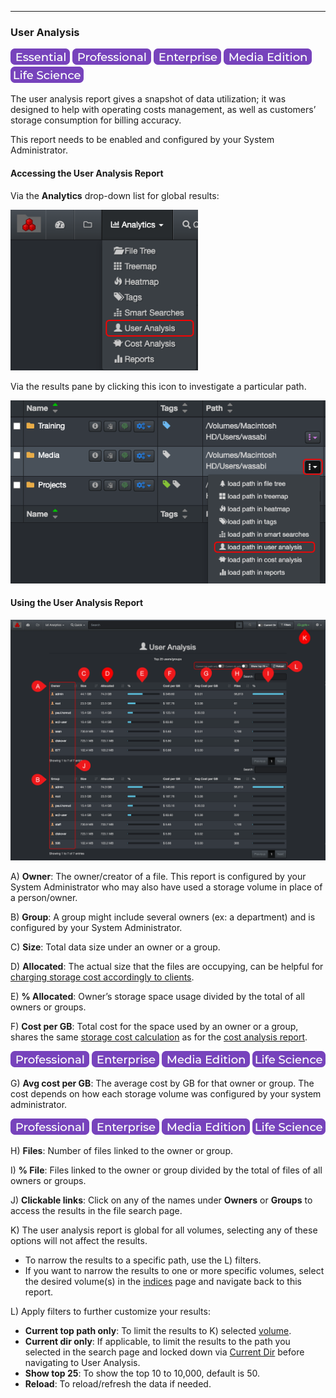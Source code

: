 <p id="user_analysis"></p>

___
### User Analysis 

![Image: Essential Edition Label](images/button_edition_essential.png)&nbsp;![Image: Professional Edition Label](images/button_edition_professional.png)&nbsp;![Image: Enterprise Edition Label](images/button_edition_enterprise.png)&nbsp;![Image: AJA Diskover Media Edition Label](images/button_edition_media.png)&nbsp;![Image: Life Science Edition Label](images/button_edition_life_science.png)

The user analysis  report gives a snapshot of data utilization; it was designed to help with operating costs  management, as well as customers’ storage consumption for billing accuracy.

This report needs to be enabled and configured by your System Administrator.

#### Accessing the User Analysis Report

Via the  **Analytics**  drop-down list for global results:

<img src="images/image_analytics_user_analysis_access_via_analytics_dropdown_20230215.png" width="300">

Via the results pane by clicking this icon to investigate a particular path.

<img src="images/image_analytics_user_analysis_access_via_results_pane_20230215.png" width="600">

#### Using the User Analysis Report

![Image: User Analysis Report Overview](images/image_analytics_user_analysis_overview_20230215.png)

A) **Owner**: The owner/creator of a file. This report is configured by your System Administrator who may also have used a storage volume in place of a person/owner.

B) **Group**: A group might include several owners (ex: a department) and is configured by your System Administrator.

C) **Size**: Total data size under an owner or a group.

D) **Allocated**: The actual size that the files are occupying, can be helpful for [charging storage cost accordingly to clients](#cost_analysis).

E) **% Allocated**: Owner’s storage space usage divided by the total of all owners or groups.

F) **Cost per GB**: Total cost for the space used by an owner or a group, shares the same [storage cost calculation](#cost_config) as for the [cost analysis report](#cost_analysis).

![Image: Professional Edition Label](images/button_edition_professional.png)&nbsp;![Image: Enterprise Edition Label](images/button_edition_enterprise.png)&nbsp;![Image: AJA Diskover Media Edition Label](images/button_edition_media.png)&nbsp;![Image: Life Science Edition Label](images/button_edition_life_science.png)


G) **Avg cost per GB**: The average cost by GB for that owner or group. The cost depends on how each storage volume was configured by your system administrator.

![Image: Professional Edition Label](images/button_edition_professional.png)&nbsp;![Image: Enterprise Edition Label](images/button_edition_enterprise.png)&nbsp;![Image: AJA Diskover Media Edition Label](images/button_edition_media.png)&nbsp;![Image: Life Science Edition Label](images/button_edition_life_science.png)


H) **Files**: Number of files linked to the owner or group.

I) **% File**: Files linked to the owner or group divided by the total of files of all owners or groups.

J) **Clickable links**: Click on any of the names under  **Owners**  or  **Groups**  to access the results in the file search page.

K) The user analysis  report is global for all volumes, selecting any of these options will not affect the results.
  - To narrow the results to a specific path, use the L) filters.
  - If you want to narrow the results to one or more specific volumes, select the desired volume(s) in the [indices](#index_selection) page and navigate back to this report.

L) Apply filters to further customize your results:
  - **Current top path only**: To limit the results to K) selected [volume](#storage_volume).
  - **Current dir only**: If applicable, to limit the results to the path you selected in the search page and locked down via [Current Dir](#current_dir) before navigating to User Analysis.
  - **Show top 25**: To show the top 10 to 10,000, default is 50.
  - **Reload**: To reload/refresh the data if needed.
